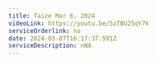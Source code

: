 ```yaml
---
title: Taize Mar 6, 2024
videoLink: https://youtu.be/SzTBU25qY7k
serviceOrderlink: na
date: 2024-03-07T16:17:37.591Z
serviceDescription: nNA
---
```

